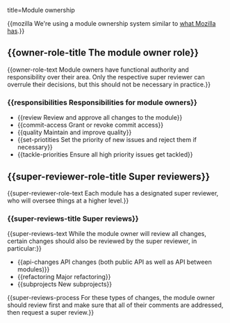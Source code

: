 title=Module ownership


{{mozilla We're using a module ownership system similar to <a href="http://www.mozilla.org/hacking/module-ownership.html">what Mozilla has</a>.}}

## {{owner-role-title The module owner role}}

{{owner-role-text Module owners have functional authority and responsibility over their area. Only the respective super reviewer can overrule their decisions, but this should not be necessary in practice.}}

### {{responsibilities Responsibilities for module owners}}

* {{review Review and approve all changes to the module}}
* {{commit-access Grant or revoke commit access}}
* {{quality Maintain and improve quality}}
* {{set-priotities Set the priority of new issues and reject them if necessary}}
* {{tackle-priorities Ensure all high priority issues get tackled}}

## {{super-reviewer-role-title Super reviewers}}

{{super-reviewer-role-text Each module has a designated super reviewer, who will oversee things at a higher level.}}

### {{super-reviews-title Super reviews}}

{{super-reviews-text While the module owner will review all changes, certain changes should also be reviewed by the super reviewer, in particular:}}

* {{api-changes API changes (both public API as well as API between modules)}}
* {{refactoring Major refactoring}}
* {{subprojects New subprojects}}

{{super-reviews-process For these types of changes, the module owner should review first and make sure that all of their comments are addressed, then request a super review.}}
